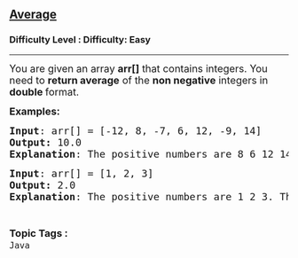 <h2><a href="https://www.geeksforgeeks.org/problems/average-1605782581/1?page=1&category=Java&status=unsolved&sortBy=submissions">Average</a></h2><h3>Difficulty Level : Difficulty: Easy</h3><hr><div class="problems_problem_content__Xm_eO"><p><span style="font-size: 18px;">You are given an array&nbsp;<strong>arr[]</strong><em> </em>that contains integers. You need to <strong>return average</strong> of the <strong>non negative</strong> integers in <strong>double </strong>format.</span></p>
<p><span style="font-size: 18px;"><strong>Examples:</strong> <strong> </strong></span></p>
<pre><span style="font-size: 18px;"><strong>Input</strong>: arr[] = [-12, 8, -7, 6, 12, -9, 14]
<strong>Output: </strong>10.0
<strong>Explanation</strong>: The positive numbers are 8 6 12 14. The sum is 8+6+12+14 = 40, Average = 40/4 = 10.0</span></pre>
<pre><span style="font-size: 18px;"><strong>Input</strong>: arr[] = [1, 2, 3]
<strong>Output: </strong>2.0
<strong>Explanation</strong>: The positive numbers are 1 2 3. The sum is 1+2+3 = 6, Average = 6/3 = 2.0</span></pre></div><br><p><span style=font-size:18px><strong>Topic Tags : </strong><br><code>Java</code>&nbsp;